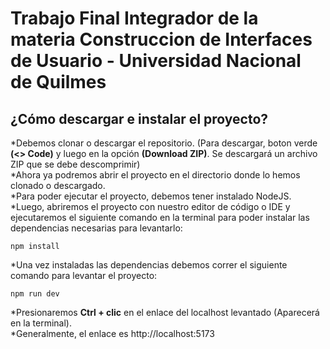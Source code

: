 # Trabajo Final Integrador de la materia Construccion de Interfaces de Usuario -  Universidad Nacional de Quilmes
## ¿Cómo descargar e instalar el proyecto?  
*Debemos clonar o descargar el repositorio. (Para descargar, boton verde **(<> Code)** y luego en la opción **(Download ZIP)**. Se descargará un archivo ZIP que se debe descomprimir)  
*Ahora ya podremos abrir el proyecto en el directorio donde lo hemos clonado o descargado.  
*Para poder ejecutar el proyecto, debemos tener instalado NodeJS.  
*Luego, abriremos el proyecto con nuestro editor de código o IDE y ejecutaremos el siguiente comando en la terminal para poder instalar las dependencias necesarias para levantarlo:  
```
npm install
```
*Una vez instaladas las dependencias debemos correr el siguiente comando para levantar el proyecto:  
```
npm run dev
```
*Presionaremos **Ctrl + clic** en el enlace del localhost levantado (Aparecerá en la terminal).  
*Generalmente, el enlace es http://localhost:5173  
